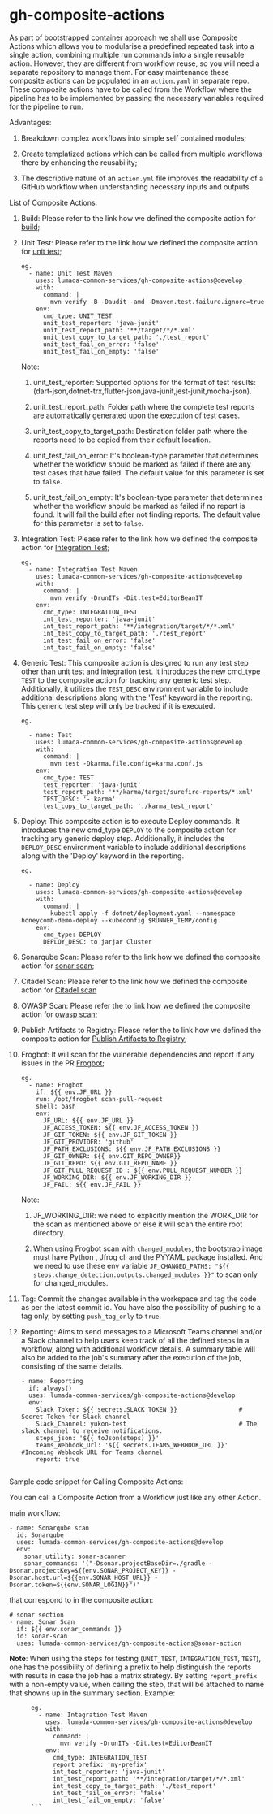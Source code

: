 # gh-composite-actions
As part of bootstrapped [container approach](https://hv-eng.atlassian.net/wiki/spaces/LFCP/pages/30584472476/Implementation+Architecture+of+Containerization+Theme) we shall use Composite Actions which allows you to modularise a predefined repeated task  into a single action, combining multiple run commands into a single reusable action. However, they are different from workflow reuse, so you will need a separate repository to manage them. For easy maintenance these composite actions can be populated in an `action.yaml` in separate repo. These composite actions have to be called from the Workflow where the pipeline has to be implemented by passing the necessary variables required for the pipeline to run.

Advantages:

1. Breakdown complex workflows into simple self contained modules;

2. Create templatized actions which can be called from multiple workflows there by enhancing the reusability;

3. The descriptive nature of an `action.yml` file improves the readability of a GitHub workflow when understanding necessary inputs and outputs.


List of Composite Actions:

1. Build: Please refer to the link how we defined the composite action for [build](https://hv-eng.atlassian.net/wiki/spaces/LFCP/pages/30470897989/Build);
2. Unit Test: Please refer to the link how we defined the composite action for [unit test](https://hv-eng.atlassian.net/wiki/spaces/LFCP/pages/30471323921/Testing);

      ```
      eg.
        - name: Unit Test Maven
          uses: lumada-common-services/gh-composite-actions@develop
          with:
            command: |
              mvn verify -B -Daudit -amd -Dmaven.test.failure.ignore=true 
          env:
            cmd_type: UNIT_TEST 
            unit_test_reporter: 'java-junit'
            unit_test_report_path: '**/target/*/*.xml'
            unit_test_copy_to_target_path: './test_report'
            unit_test_fail_on_error: 'false'
            unit_test_fail_on_empty: 'false'
      ```
      Note:

      1. unit_test_reporter: Supported options for the format of test results:(dart-json,dotnet-trx,flutter-json,java-junit,jest-junit,mocha-json).

      2. unit_test_report_path: Folder path where the complete test reports are automatically generated upon the execution of test cases.

      3. unit_test_copy_to_target_path: Destination folder path where the reports need to be copied from their default location.

      4. unit_test_fail_on_error: It's boolean-type parameter that determines whether the workflow should be marked as failed if there are any test cases that have failed. The default value for this parameter is set to `false`.
  
      5. unit_test_fail_on_empty: It's boolean-type parameter that determines whether the workflow should be marked as failed if no report is found. It will fail the build after not finding reports. The default value for this parameter is set to `false`.

3. Integration Test: Please refer to the link how we defined the composite action for [Integration Test](https://hv-eng.atlassian.net/wiki/spaces/MCI/pages/30781997882/KIND+Kubernetes+in+Docker);

      ```
      eg.
        - name: Integration Test Maven
          uses: lumada-common-services/gh-composite-actions@develop
          with:
            command: |
              mvn verify -DrunITs -Dit.test=EditorBeanIT 
          env:
            cmd_type: INTEGRATION_TEST 
            int_test_reporter: 'java-junit'
            int_test_report_path: '**/integration/target/*/*.xml'
            int_test_copy_to_target_path: './test_report'
            int_test_fail_on_error: 'false'
            int_test_fail_on_empty: 'false'
      ```
   
4. Generic Test: This composite action is designed to run any test step other than unit test and integration test. It introduces the new cmd_type `TEST` to the composite action for tracking any generic test step. Additionally, it utilizes the `TEST_DESC` environment variable to include additional descriptions along with the 'Test' keyword in the reporting. This generic test step will only be tracked if it is executed.
      
      ```
      eg.

        - name: Test
          uses: lumada-common-services/gh-composite-actions@develop
          with:
            command: |
              mvn test -Dkarma.file.config=karma.conf.js
          env:
            cmd_type: TEST    
            test_reporter: 'java-junit'
            test_report_path: '**/karma/target/surefire-reports/*.xml' 
            TEST_DESC: '- karma'
            test_copy_to_target_path: './karma_test_report'

      ```
5. Deploy: This composite action is to execute Deploy commands. It introduces the new cmd_type `DEPLOY` to the composite action for tracking any generic deploy step. Additionally, it includes the `DEPLOY_DESC` environment variable to include additional descriptions along with the 'Deploy' keyword in the reporting.
      
      ```
      eg.

        - name: Deploy
          uses: lumada-common-services/gh-composite-actions@develop
          with:
            command: |
              kubectl apply -f dotnet/deployment.yaml --namespace honeycomb-demo-deploy --kubeconfig $RUNNER_TEMP/config        
          env:
            cmd_type: DEPLOY
            DEPLOY_DESC: to jarjar Cluster

      ```
6. Sonarqube Scan: Please refer to the link how we defined the composite action for [sonar scan](https://hv-eng.atlassian.net/wiki/spaces/LFCP/pages/30584439068/Static+Code+Analysis+SonarQube+Scan);

7. Citadel Scan: Please refer to the link how we defined the composite action for [Citadel scan](https://hv-eng.atlassian.net/wiki/spaces/MCI/pages/30890459190/Honeycomb+and+Citadel+integration)

<!-- Blackduck Scan: Please refer to the link how we defined the composite action for [blackduck scan](https://hv-eng.atlassian.net/wiki/spaces/LFCP/pages/30471291264/Software+Composition+Analysis+Blackduck); -->

8. OWASP Scan: Please refer the to link how we defined the composite action for [owasp scan](https://hv-eng.atlassian.net/wiki/spaces/LFCP/pages/30577266601/Software+Composition+Analysis+OWASP+dependency+check);

9. Publish Artifacts to Registry: Please refer the to link how we defined the composite action for [Publish Artifacts to Registry](https://hv-eng.atlassian.net/wiki/spaces/LSH/pages/30508254316/Manifest+Defined+Package+Deployment);                                                                                     
10. Frogbot: It will scan for the vulnerable dependencies and report if any issues in the PR   [Frogbot](https://hv-eng.atlassian.net/wiki/spaces/LFCP/pages/30698047820/Git+Repository+scanning+with+JFRrog+Xray+for+security+vulnerabilities);                                                   
      ```
      eg.
        - name: Frogbot
          if: ${{ env.JF_URL }}
          run: /opt/frogbot scan-pull-request
          shell: bash
          env:
            JF_URL: ${{ env.JF_URL }}
            JF_ACCESS_TOKEN: ${{ env.JF_ACCESS_TOKEN }}
            JF_GIT_TOKEN: ${{ env.JF_GIT_TOKEN }}
            JF_GIT_PROVIDER: 'github'
            JF_PATH_EXCLUSIONS: ${{ env.JF_PATH_EXCLUSIONS }}
            JF_GIT_OWNER: ${{ env.GIT_REPO_OWNER}}
            JF_GIT_REPO: ${{ env.GIT_REPO_NAME }}
            JF_GIT_PULL_REQUEST_ID : ${{ env.PULL_REQUEST_NUMBER }}
            JF_WORKING_DIR: ${{ env.JF_WORKING_DIR }}
            JF_FAIL: ${{ env.JF_FAIL }}
      ```
      Note:

      1. JF_WORKING_DIR: we need to explicitly mention the WORK_DIR for the scan as mentioned above or else it will scan the entire root directory.

      2. When using Frogbot scan with `changed_modules`, the bootstrap image must have Python , Jfrog cli and the PYYAML package installed. And we need to use these env variable `JF_CHANGED_PATHS: "${{ steps.change_detection.outputs.changed_modules }}"` to scan only for changed_modules.

11. Tag: Commit the changes available in the workspace and tag the code as per the latest commit id. You have also the possibility of pushing to a tag only, by setting `push_tag_only` to `true`.

12. Reporting: Aims to send messages to a Microsoft Teams channel and/or a Slack channel to help users keep track of all the defined steps in a workflow, along with additional workflow details. A summary table will also be added to the job's summary after the execution of the job, consisting of the same details.

      ```
      - name: Reporting
        if: always()
        uses: lumada-common-services/gh-composite-actions@develop
        env:
          Slack_Token: ${{ secrets.SLACK_TOKEN }}                 # Secret Token for Slack channel
          Slack_Channel: yukon-test                               # The slack channel to receive notifications. 
          steps_json: '${{ toJson(steps) }}'
          teams_Webhook_Url: '${{ secrets.TEAMS_WEBHOOK_URL }}'   #Incoming Webhook URL for Teams channel 
          report: true
          
      ```

Sample code snippet for Calling Composite Actions:

You can call a Composite Action from a Workflow just like any other Action. 


main workflow:
```
- name: Sonarqube scan
  id: Sonarqube
  uses: lumada-common-services/gh-composite-actions@develop
  env:
    sonar_utility: sonar-scanner
    sonar_commands: '("-Dsonar.projectBaseDir=./gradle -Dsonar.projectKey=${{env.SONAR_PROJECT_KEY}} -Dsonar.host.url=${{env.SONAR_HOST_URL}} -Dsonar.token=${{env.SONAR_LOGIN}}")'

```

that correspond to in the composite action:

```
# sonar section
- name: Sonar Scan
  if: ${{ env.sonar_commands }}
  id: sonar-scan
  uses: lumada-common-services/gh-composite-actions@sonar-action
```

<b>Note</b>: When using the steps for testing (`UNIT_TEST`, `INTEGRATION_TEST`, `TEST`), one has the possibility of defining a prefix to help distinguish the reports with results in case the job has a matrix strategy. By setting `report_prefix` with a non-empty value, when calling the step, that will be attached to name that showns up in the summary section. Example:
```
      eg.
        - name: Integration Test Maven
          uses: lumada-common-services/gh-composite-actions@develop
          with:
            command: |
              mvn verify -DrunITs -Dit.test=EditorBeanIT 
          env:
            cmd_type: INTEGRATION_TEST
            report_prefix: 'my-prefix'
            int_test_reporter: 'java-junit'
            int_test_report_path: '**/integration/target/*/*.xml'
            int_test_copy_to_target_path: './test_report'
            int_test_fail_on_error: 'false'
            int_test_fail_on_empty: 'false'
      ```